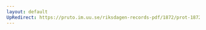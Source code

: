 ```yaml
---
layout: default
UpRedirect: https://pruto.im.uu.se/riksdagen-records-pdf/1872/prot-1872--ak--508/prot-1872--ak--508_026.pdf
---
```


